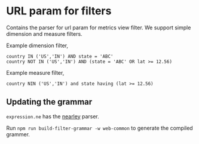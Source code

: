 # URL param for filters

Contains the parser for url param for metrics view filter.
We support simple dimension and measure filters.

Example dimension filter,
```
country IN ('US','IN') AND state = 'ABC'
country NOT IN ('US','IN') AND (state = 'ABC' OR lat >= 12.56)
```

Example measure filter,
```
country NIN ('US','IN') and state having (lat >= 12.56)
```

## Updating the grammar

`expression.ne` has the [nearley](https://nearley.js.org/) parser.

Run `npm run build-filter-grammar -w web-common` to generate the compiled grammer.
